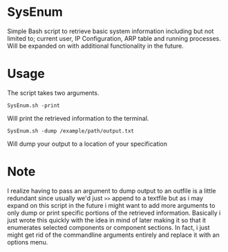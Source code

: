 # SysEnum
Simple Bash script to retrieve basic system information including but not limited to; current user, IP Configuration, ARP table and running processes. Will be expanded on with additional functionality in the future.

# Usage
The script takes two arguments.

```
SysEnum.sh -print
```
Will print the retrieved information to the terminal.

```
SysEnum.sh -dump /example/path/output.txt
```
Will dump your output to a location of your specification

# Note
I realize having to pass an argument to dump output to an outfile is a little redundant since usually we'd just ```>>``` append to a textfile but as i may expand on this script in the future i might want to add more arguments to only dump or print specific portions of the retrieved information. Basically i just wrote this quickly with the idea in mind of later making it so that it enumerates selected components or component sections. In fact, i just might get rid of the commandline arguments entirely and replace it with an options menu.
